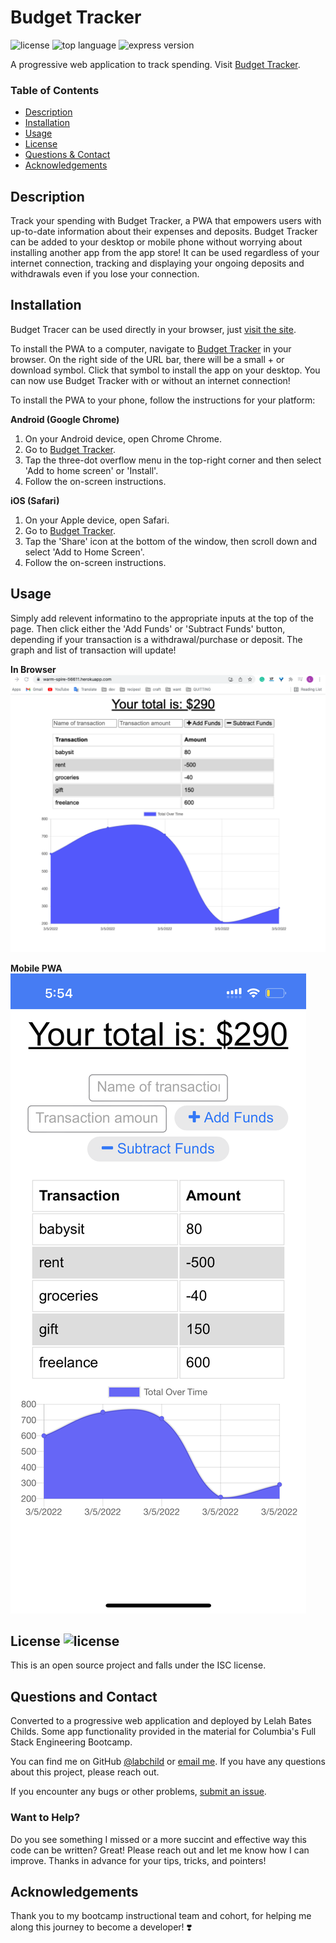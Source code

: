 # Budget Tracker
![license](https://img.shields.io/github/license/labchild/budget-tracker) ![top language](https://img.shields.io/github/languages/top/labchild/budget-tracker) ![express version](https://img.shields.io/github/package-json/dependency-version/labchild/budget-tracker/express)

A progressive web application to track spending. Visit [Budget Tracker](https://warm-spire-56611.herokuapp.com/).

### Table of Contents
* [Description](#description)
* [Installation](#installation)
* [Usage](#usage)
* [License](#license)
* [Questions & Contact](#questions-and-contact)
* [Acknowledgements](#acknowledgements)

## Description
Track your spending with Budget Tracker, a PWA that empowers users with up-to-date information about their expenses and deposits. Budget Tracker can be added to your desktop or mobile phone without worrying about installing another app from the app store! It can be used regardless of your internet connection, tracking and displaying your ongoing deposits and withdrawals even if you lose your connection.

## Installation
Budget Tracer can be used directly in your browser, just [visit the site](https://warm-spire-56611.herokuapp.com/).

To install the PWA to a computer, navigate to [Budget Tracker](https://warm-spire-56611.herokuapp.com/) in your browser. On the right side of the URL bar, there will be a small + or download symbol. Click that symbol to install the app on your desktop. You can now use Budget Tracker with or without an internet connection!

To install the PWA to your phone, follow the instructions for your platform:

**Android (Google Chrome)**
1. On your Android device, open Chrome Chrome.
2. Go to [Budget Tracker](https://warm-spire-56611.herokuapp.com/).
3. Tap the three-dot overflow menu in the top-right corner and then select 'Add to home screen' or 'Install'.
4. Follow the on-screen instructions.

**iOS (Safari)**
1. On your Apple device, open Safari.
2. Go to [Budget Tracker](https://warm-spire-56611.herokuapp.com/).
3. Tap the 'Share' icon at the bottom of the window, then scroll down and select 'Add to Home Screen'.
4. Follow the on-screen instructions.

## Usage
Simply add relevent informatino to the appropriate inputs at the top of the page. Then click either the 'Add Funds' or 'Subtract Funds' button, depending if your transaction is a withdrawal/purchase or deposit. The graph and list of transaction will update!

**In Browser**
![budget in browser](/public/images/budget-tracker-preview.png)

**Mobile PWA**
![budget from homescreen](/public/images/budget-tracker-mobile-preview.PNG)

## License ![license](https://img.shields.io/github/license/labchild/budget-tracker)
This is an open source project and falls under the ISC license.

## Questions and Contact
Converted to a progressive web application and deployed by Lelah Bates Childs. Some app functionality provided in the material for Columbia's Full Stack Engineering Bootcamp.

You can find me on GitHub [@labchild](https://github.com/labchild) or [email me](mailto:labchilds@gmail.com). If you have any questions about this project, please reach out.

If you encounter any bugs or other problems, [submit an issue](https://github.com/labchild/budget-tracker/issues).

### Want to Help?
Do you see something I missed or a more succint and effective way this code can be written? Great! Please reach out and let me know how I can improve. Thanks in advance for your tips, tricks, and pointers!

## Acknowledgements
Thank you to my bootcamp instructional team and cohort, for helping me along this journey to become a developer! ❣️
